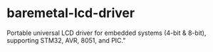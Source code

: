 # baremetal-lcd-driver
Portable universal LCD driver for embedded systems (4-bit &amp; 8-bit), supporting STM32, AVR, 8051, and PIC."
